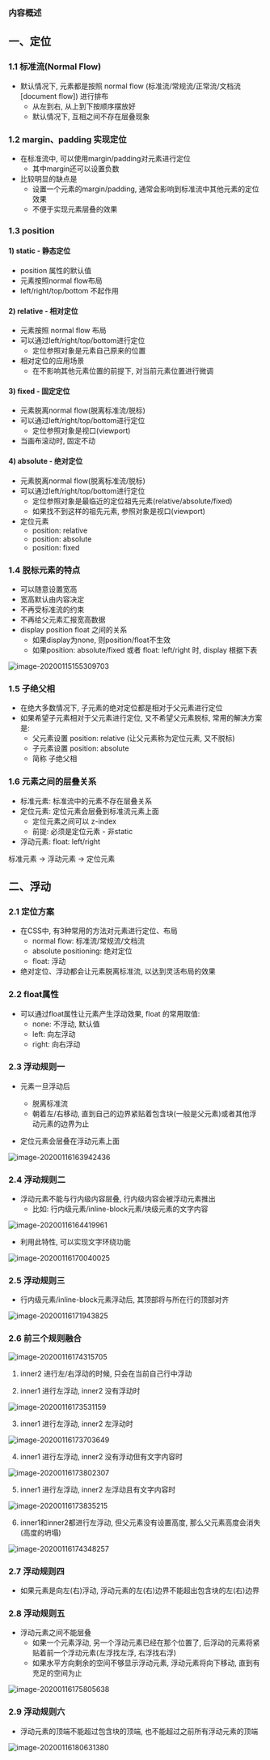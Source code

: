 ### 内容概述

## 一、定位

### 1.1 标准流(Normal Flow)

* 默认情况下, 元素都是按照 normal flow (标准流/常规流/正常流/文档流[document flow]) 进行排布
  * 从左到右, 从上到下按顺序摆放好
  * 默认情况下, 互相之间不存在层叠现象

### 1.2  margin、padding 实现定位

* 在标准流中, 可以使用margin/padding对元素进行定位
  * 其中margin还可以设置负数
* 比较明显的缺点是
  * 设置一个元素的margin/padding, 通常会影响到标准流中其他元素的定位效果
  * 不便于实现元素层叠的效果



### 1.3 position

#### 1) static - 静态定位

* position 属性的默认值
* 元素按照normal flow布局
* left/right/top/bottom 不起作用 

#### 2) relative - 相对定位

* 元素按照 normal flow 布局
* 可以通过left/right/top/bottom进行定位
  * 定位参照对象是元素自己原来的位置
* 相对定位的应用场景
  * 在不影响其他元素位置的前提下, 对当前元素位置进行微调

#### 3) fixed - 固定定位

* 元素脱离normal flow(脱离标准流/脱标)
* 可以通过left/right/top/bottom进行定位
  * 定位参照对象是视口(viewport)
* 当画布滚动时, 固定不动

#### 4) absolute - 绝对定位

* 元素脱离normal flow(脱离标准流/脱标)
* 可以通过left/right/top/bottom进行定位
  * 定位参照对象是最临近的定位祖先元素(relative/absolute/fixed)
  * 如果找不到这样的祖先元素, 参照对象是视口(viewport)
* 定位元素
  * position: relative
  * position: absolute
  * position: fixed



### 1.4 脱标元素的特点

* 可以随意设置宽高
* 宽高默认由内容决定
* 不再受标准流的约束
* 不再给父元素汇报宽高数据
* display position float 之间的关系
  * 如果display为none, 则position/float不生效
  * 如果position: absolute/fixed 或者 float: left/right 时, display 根据下表

![image-20200115155309703](day10_定位+浮动.assets/image-20200115155309703.png)



### 1.5 子绝父相

* 在绝大多数情况下, 子元素的绝对定位都是相对于父元素进行定位
* 如果希望子元素相对于父元素进行定位,  又不希望父元素脱标, 常用的解决方案是:
  * 父元素设置 position: relative (让父元素称为定位元素, 又不脱标)
  * 子元素设置 position: absolute
  * 简称 子绝父相



###  1.6 元素之间的层叠关系

* 标准元素: 标准流中的元素不存在层叠关系
* 定位元素: 定位元素会层叠到标准流元素上面
  * 定位元素之间可以 z-index
  * 前提: 必须是定位元素 - 非static
* 浮动元素: float: left/right

标准元素 -> 浮动元素 -> 定位元素



## 二、浮动

### 2.1 定位方案

* 在CSS中, 有3种常用的方法对元素进行定位、布局
  * normal flow: 标准流/常规流/文档流
  * absolute positioning: 绝对定位
  * float: 浮动
* 绝对定位、浮动都会让元素脱离标准流, 以达到灵活布局的效果



### 2.2 float属性

* 可以通过float属性让元素产生浮动效果, float 的常用取值:
  * none: 不浮动, 默认值
  * left: 向左浮动
  * right: 向右浮动

### 2.3 浮动规则一

* 元素一旦浮动后
  * 脱离标准流
  * 朝着左/右移动, 直到自己的边界紧贴着包含块(一般是父元素)或者其他浮动元素的边界为止

* 定位元素会层叠在浮动元素上面

![image-20200116163942436](day10_定位+浮动.assets/image-20200116163942436.png)

### 2.4 浮动规则二

* 浮动元素不能与行内级内容层叠, 行内级内容会被浮动元素推出
  * 比如: 行内级元素/inline-block元素/块级元素的文字内容

![image-20200116164419961](day10_定位+浮动.assets/image-20200116164419961.png)

* 利用此特性, 可以实现文字环绕功能

![image-20200116170040025](day10_定位+浮动.assets/image-20200116170040025.png)

### 2.5 浮动规则三

*  行内级元素/inline-block元素浮动后, 其顶部将与所在行的顶部对齐

![image-20200116171943825](day10_定位+浮动.assets/image-20200116171943825.png)

### 2.6 前三个规则融合

![image-20200116174315705](day10_定位+浮动.assets/image-20200116174315705.png)

1) inner2 进行左/右浮动的时候, 只会在当前自己行中浮动

2) inner1 进行左浮动, inner2 没有浮动时

![image-20200116173531159](day10_定位+浮动.assets/image-20200116173531159.png)

3) inner1 进行左浮动, inner2 左浮动时

![image-20200116173703649](day10_定位+浮动.assets/image-20200116173703649.png)

4) inner1 进行左浮动, inner2 没有浮动但有文字内容时

![image-20200116173802307](day10_定位+浮动.assets/image-20200116173802307.png)

5) inner1 进行左浮动, inner2 左浮动且有文字内容时

![image-20200116173835215](day10_定位+浮动.assets/image-20200116173835215.png)

6) inner1和inner2都进行左浮动, 但父元素没有设置高度, 那么父元素高度会消失(高度的坍塌)

![image-20200116174348257](day10_定位+浮动.assets/image-20200116174348257.png)

### 2.7 浮动规则四

* 如果元素是向左(右)浮动, 浮动元素的左(右)边界不能超出包含块的左(右)边界

### 2.8 浮动规则五

* 浮动元素之间不能层叠
  * 如果一个元素浮动, 另一个浮动元素已经在那个位置了, 后浮动的元素将紧贴着前一个浮动元素(左浮找左浮, 右浮找右浮)
  * 如果水平方向剩余的空间不够显示浮动元素, 浮动元素将向下移动, 直到有充足的空间为止

![image-20200116175805638](day10_定位+浮动.assets/image-20200116175805638.png)



### 2.9 浮动规则六

* 浮动元素的顶端不能超过包含块的顶端, 也不能超过之前所有浮动元素的顶端

![image-20200116180631380](day10_定位+浮动.assets/image-20200116180631380.png)